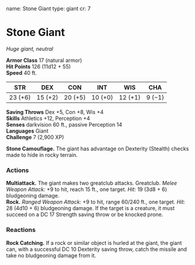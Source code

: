 name: Stone Giant type: giant cr: 7

# Stone Giant
_Huge giant, neutral_

**Armor Class** 17 (natural armor)    
**Hit Points** 126 (11d12 + 55)    
**Speed** 40 ft.

| STR     | DEX     | CON     | INT     | WIS     | CHA    |
| ------- | ------- | ------- | ------- | ------- | ------ |
| 23 (+6) | 15 (+2) | 20 (+5) | 10 (+0) | 12 (+1) | 9 (−1) |

**Saving Throws** Dex +5, Con +8, Wis +4    
**Skills** Athletics +12, Perception +4    
**Senses** darkvision 60 ft., passive Perception 14    
**Languages** Giant    
**Challenge** 7 (2,900 XP)

**Stone Camouflage.** The giant has advantage on Dexterity (Stealth) checks made to hide in rocky terrain.

### Actions
**Multiattack.** The giant makes two greatclub attacks. Greatclub. _Melee Weapon Attack:_ +9 to hit, reach 15 ft., one target. _Hit:_ 19 (3d8 + 6) bludgeoning damage.    
**Rock.** _Ranged Weapon Attack:_ +9 to hit, range 60/240 ft., one target. _Hit:_ 28 (4d10 + 6) bludgeoning damage. If the target is a creature, it must succeed on a DC 17 Strength saving throw or be knocked prone.

### Reactions
**Rock Catching.** If a rock or similar object is hurled at the giant, the giant can, with a successful DC 10 Dexterity saving throw, catch the missile and take no bludgeoning damage from it.